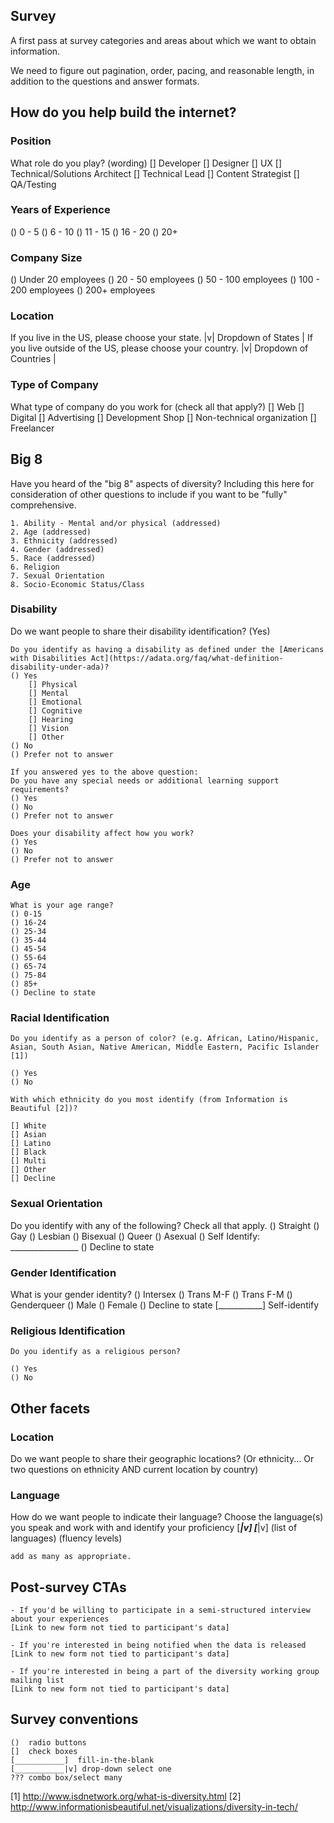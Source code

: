 ## Survey
A first pass at survey categories and areas about which we want to obtain information.

We need to figure out pagination, order, pacing, and reasonable length, in addition to the questions and answer formats.

## How do you help build the internet?

### Position
What role do you play? (wording)
[] Developer
[] Designer
[] UX
[] Technical/Solutions Architect
[] Technical Lead
[] Content Strategist
[] QA/Testing


### Years of Experience
() 0 - 5
() 6 - 10
() 11 - 15
() 16 - 20
() 20+

### Company Size
() Under 20 employees
() 20 - 50 employees
() 50 - 100 employees
() 100 - 200 employees
() 200+ employees

### Location
If you live in the US, please choose your state. |v| Dropdown of States |
If you live outside of the US, please choose your country. |v| Dropdown of Countries |

### Type of Company
What type of company do you work for (check all that apply?)
[] Web
[] Digital
[] Advertising
[] Development Shop
[] Non-technical organization
[] Freelancer

## Big 8

Have you heard of the "big 8" aspects of diversity? Including this here for consideration of other questions to include if you want to be "fully" comprehensive.

    1. Ability - Mental and/or physical (addressed)
    2. Age (addressed)
    3. Ethnicity (addressed)
    4. Gender (addressed)
    5. Race (addressed)
    6. Religion
    7. Sexual Orientation
    8. Socio-Economic Status/Class

### Disability
Do we want people to share their disability identification? (Yes)

    Do you identify as having a disability as defined under the [Americans with Disabilities Act](https://adata.org/faq/what-definition-disability-under-ada)?
    () Yes
        [] Physical
        [] Mental
        [] Emotional
        [] Cognitive
        [] Hearing
        [] Vision
        [] Other
    () No
    () Prefer not to answer

    If you answered yes to the above question:
    Do you have any special needs or additional learning support requirements?
    () Yes
    () No
    () Prefer not to answer

    Does your disability affect how you work?
    () Yes
    () No
    () Prefer not to answer

### Age
    What is your age range?
    () 0-15
    () 16-24
    () 25-34
    () 35-44
    () 45-54
    () 55-64
    () 65-74
    () 75-84
    () 85+
    () Decline to state


### Racial Identification
    Do you identify as a person of color? (e.g. African, Latino/Hispanic, Asian, South Asian, Native American, Middle Eastern, Pacific Islander [1])

    () Yes
    () No

    With which ethnicity do you most identify (from Information is Beautiful [2])?

    [] White
    [] Asian
    [] Latino
    [] Black
    [] Multi
    [] Other
    [] Decline

### Sexual Orientation

  Do you identify with any of the following? Check all that apply.
  () Straight
  () Gay
  () Lesbian
  () Bisexual
  () Queer
  () Asexual
  () Self Identify: _________________
  () Decline to state  

### Gender Identification
  What is your gender identity?
  () Intersex
  () Trans M-F
  () Trans F-M
  () Genderqueer
  () Male
  () Female
  () Decline to state
  [___________] Self-identify

### Religious Identification

    Do you identify as a religious person?

    () Yes
    () No

## Other facets

### Location
Do we want people to share their geographic locations? (Or ethnicity... Or two questions on ethnicity AND current location by country)

### Language
How do we want people to indicate their language?
    Choose the language(s) you speak and work with and identify your proficiency
    [___________|v]      [___________|v]
    (list of languages)  (fluency levels)

    add as many as appropriate.


## Post-survey CTAs

    - If you'd be willing to participate in a semi-structured interview about your experiences
    [Link to new form not tied to participant's data]

    - If you're interested in being notified when the data is released
    [Link to new form not tied to participant's data]

    - If you're interested in being a part of the diversity working group mailing list
    [Link to new form not tied to participant's data]


## Survey conventions

    ()  radio buttons
    []  check boxes
    [___________]  fill-in-the-blank
    [___________|v] drop-down select one
    ??? combo box/select many

[1] http://www.isdnetwork.org/what-is-diversity.html
[2] http://www.informationisbeautiful.net/visualizations/diversity-in-tech/
